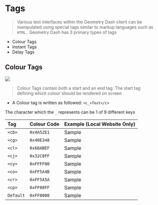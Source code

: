 # Tags

> Various text interfaces within the Geometry Dash client can be manipulated using special tags similar to markup languages such as `HTML.` Geometry Dash has 3 primary types of tags

- Colour Tags
- Instant Tags
- Delay Tags

## Colour Tags

<link rel="stylesheet" href="imageStyles.css">
<img src="assets/screenshots/colour_tags.png" class="alertlayer">

> Colour Tags contain both a start and an end tag. The start tag defining which colour should be rendered on screen

- A Colour tag is written as followed: `<c_>Text</c>`

The character which the `_` represents can be 1 of 9 different keys

<link rel="stylesheet" href="colour_tags.css">

| Tag       | Colour Code | Example (Local Website Only) |
| :-------- | :---------- | :--------------------------- |
| `<cb>`    | `0x4A52E1`  | <cb>Sample</cb>              |
| `<cg>`    | `0x40E348`  | <cg>Sample</cg>              |
| `<cl>`    | `0x60ABEF`  | <cl>Sample</cg>              |
| `<cj>`    | `0x32C8FF`  | <cj>Sample</cj>              |
| `<cy>`    | `0xFFFF00`  | <cy>Sample</cy>              |
| `<co>`    | `0xFF5A4B`  | <co>Sample</co>              |
| `<cr>`    | `0xFF5A5A`  | <cr>Sample</cr>              |
| `<cp>`    | `0xFF00FF`  | <cp>Sample</cp>              |
| `Default` | `0xFF0000`  | <cDefault>Sample</cDefault>  |
